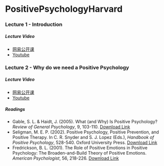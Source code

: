 # PositivePsychologyHarvard
### Lecture 1 - Introduction
##### Lecture Video
* [网易公开课](http://open.163.com/movie/2006/1/1/9/M6HV755O6_M6HV8DF19.html)
* [Youtube](https://www.youtube.com/watch?v=7VUN4WkDHaM)

### Lecture 2 - Why do we need a Positive Psychology
##### Lecture Video
* [网易公开课](http://open.163.com/movie/2006/1/D/7/M6HV755O6_M6HV8B8D7.html)
* [Youtube](https://www.youtube.com/watch?v=9vow0TMTInc)

##### Readings
* Gable, S. L. & Haidt, J. (2005). What (and Why) Is Positive Psychology? *Review of General Psychology*, 9, 103-110.
[Download Link](https://labs.psych.ucsb.edu/gable/shelly/publications/392)
* Seligman, M. E. P. (2002). Positive Psychology, Positive Prevention, and Positive Therapy. In C. R. Snyder and S. J. Lopez (Eds.), *Handbook of Positive Psychology*, 528-540. Oxford University Press.
[Download Link](http://www-personal.umich.edu/~prestos/Downloads/DC/10-7_Seligman2002.pdf)
* Fredrickson, B. L. (2001). The Role of Positive Emotions in Positive Psychology: The Broaden-and-Build Theory of Positive Emotions. *American Psychologist*, 56, 218-226.
[Download Link](https://www.ncbi.nlm.nih.gov/pmc/articles/PMC3122271/)
